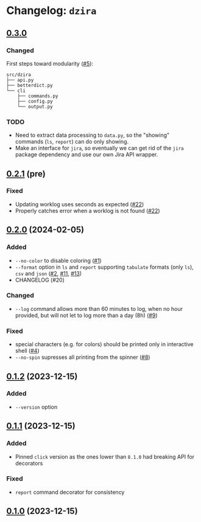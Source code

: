 # Changelog: `dzira`

## [0.3.0](https://github.com/caseneuve/dzira/releases/tag/v0.3.0)

### Changed

First steps toward modularity ([#5](https://github.com/caseneuve/dzira/issues/5)):

```
src/dzira
├── api.py
├── betterdict.py
└── cli
    ├── commands.py
    ├── config.py
    └── output.py
```

### TODO

- Need to extract data processing to `data.py`, so the "showing"
  commands (`ls`, `report`) can do only showing.
- Make an interface for `jira`, so eventually we can get rid of the
  `jira` package dependency and use our own Jira API wrapper.


## [0.2.1](https://github.com/caseneuve/dzira/releases/tag/v0.2) (pre)

### Fixed

* Updating worklog uses seconds as expected ([#22](https://github.com/caseneuve/dzira/issues/22))
* Properly catches error when a worklog is not found ([#22](https://github.com/caseneuve/dzira/issues/22))


## [0.2.0](https://github.com/caseneuve/dzira/releases/tag/v0.2) (2024-02-05)

### Added

* `--no-color` to disable coloring ([#1](https://github.com/caseneuve/dzira/issues/1)) 
* `--format` option in `ls` and `report` supporting `tabulate` formats (only
  `ls`), `csv` and `json` ([#2](https://github.com/caseneuve/dzira/issues/2),
  [#11](https://github.com/caseneuve/dzira/issues/11),
  [#13](https://github.com/caseneuve/dzira/issues/13))
* CHANGELOG (#20)

### Changed 

* `--log` command allows more than 60 minutes to log, when no hour provided, but
  will not let to log more than a day (8h)
  ([#9](https://github.com/caseneuve/dzira/issues/9))

### Fixed

* special characters (e.g. for colors) should be printed only in interactive
  shell ([#4](https://github.com/caseneuve/dzira/issues/4))
* `--no-spin` supresses all printing from the spinner
  ([#8](https://github.com/caseneuve/dzira/issues/8))


## [0.1.2](https://github.com/caseneuve/dzira/releases/tag/v0.1.2) (2023-12-15)

### Added

- `--version` option


## [0.1.1](https://github.com/caseneuve/dzira/releases/tag/v0.1.1) (2023-12-15)

### Added

- Pinned `click` version as the ones lower than `8.1.0` had breaking API for decorators

### Fixed

- `report` command decorator for consistency


## [0.1.0](https://github.com/caseneuve/dzira/releases/tag/v0.1) (2023-12-15)
